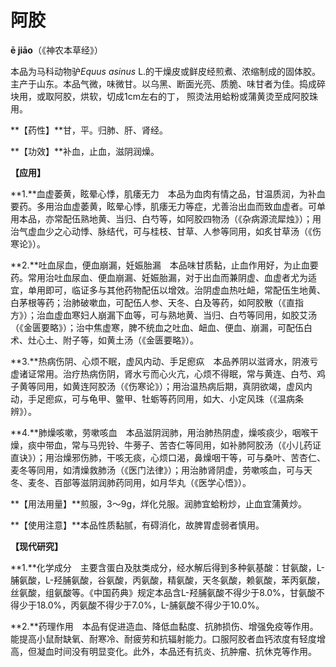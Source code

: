 # 阿胶

**ē jiāo**（《神农本草经》）

本品为马科动物驴*Equus asinus* L.的干燥皮或鲜皮经煎煮、浓缩制成的固体胶。主产于山东。本品气微，味微甘。以乌黑、断面光亮、质脆、味甘者为佳。捣成碎块用，或取阿胶，烘软，切成1cm左右的丁， 照烫法用蛤粉或蒲黄烫至成阿胶珠用。

**【药性】**甘，平。归肺、肝、肾经。

**【功效】**补血，止血，滋阴润燥。

**【应用】**

**1.**血虚萎黄，眩晕心悸，肌痿无力　本品为血肉有情之品，甘温质润，为补血要药。多用治血虚萎黄，眩晕心悸，肌痿无力等症，尤善治出血而致血虚者。可单用本品，亦常配伍熟地黄、当归、白芍等，如阿胶四物汤（《杂病源流犀烛》）；用治气虚血少之心动悸、脉结代，可与桂枝、甘草、人参等同用，如炙甘草汤（《伤寒论》）。

**2.**吐血尿血，便血崩漏，妊娠胎漏　本品味甘质黏，止血作用好，为止血要药。常用治吐血尿血、便血崩漏、妊娠胎漏，对于出血而兼阴虚、血虚者尤为适宜，单用即可，临证多与其他药物配伍以增效。治阴虚血热吐衄，常配伍生地黄、白茅根等药；治肺破嗽血，可配伍人参、天冬、白及等药，如阿胶散（《直指方》）；治血虚血寒妇人崩漏下血等，可与熟地黄、当归、白芍等同用，如胶艾汤（《金匮要略》）；治中焦虚寒，脾不统血之吐血、衄血、便血、崩漏，可配伍白术、灶心土、附子等，如黄土汤（《金匮要略》）。

**3.**热病伤阴、心烦不眠，虚风内动、手足瘛疭　本品养阴以滋肾水，阴液亏虚诸证常用。治疗热病伤阴，肾水亏而心火亢，心烦不得眠，常与黄连、白芍、鸡子黄等同用，如黄连阿胶汤（《伤寒论》）；用治温热病后期，真阴欲竭，虚风内动，手足瘛疭，可与龟甲、鳖甲、牡蛎等药同用，如大、小定风珠（《温病条辨》）。

**4.**肺燥咳嗽，劳嗽咳血　本品滋阴润肺，用治肺热阴虚，燥咳痰少，咽喉干燥，痰中带血，常与马兜铃、牛蒡子、苦杏仁等同用，如补肺阿胶汤（《小儿药证直诀》）；用治燥邪伤肺，干咳无痰，心烦口渴，鼻燥咽干等，可与桑叶、苦杏仁、麦冬等同用，如清燥救肺汤（《医门法律》）；用治肺肾阴虚，劳嗽咳血，可与天冬、麦冬、百部等滋阴润肺药同用，如月华丸（《医学心悟》）。

**【用法用量】**煎服，3～9g，烊化兑服。润肺宜蛤粉炒，止血宜蒲黄炒。

**【使用注意】**本品性质黏腻，有碍消化，故脾胃虚弱者慎用。

**【现代研究】**

**1.**化学成分　主要含蛋白及肽类成分，经水解后得到多种氨基酸：甘氨酸，L-脯氨酸，L-羟脯氨酸，谷氨酸，丙氨酸，精氨酸，天冬氨酸，赖氨酸，苯丙氨酸，丝氨酸，组氨酸等。《中国药典》规定本品含L-羟脯氨酸不得少于8.0%，甘氨酸不得少于18.0%，丙氨酸不得少于7.0%，L-脯氨酸不得少于10.0%。

**2.**药理作用　本品有促进造血、降低血黏度、抗肺损伤、增强免疫等作用。能提高小鼠耐缺氧、耐寒冷、耐疲劳和抗辐射能力。口服阿胶者血钙浓度有轻度增高，但凝血时间没有明显变化。此外，本品还有抗炎、抗肿瘤、抗休克等作用。